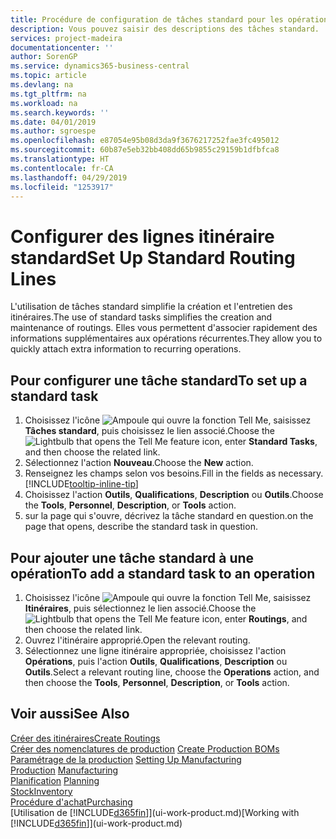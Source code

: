 ```yaml
---
title: Procédure de configuration de tâches standard pour les opérations | Microsoft Docs
description: Vous pouvez saisir des descriptions des tâches standard.
services: project-madeira
documentationcenter: ''
author: SorenGP
ms.service: dynamics365-business-central
ms.topic: article
ms.devlang: na
ms.tgt_pltfrm: na
ms.workload: na
ms.search.keywords: ''
ms.date: 04/01/2019
ms.author: sgroespe
ms.openlocfilehash: e87054e95b08d3da9f3676217252fae3fc495012
ms.sourcegitcommit: 60b87e5eb32bb408dd65b9855c29159b1dfbfca8
ms.translationtype: HT
ms.contentlocale: fr-CA
ms.lasthandoff: 04/29/2019
ms.locfileid: "1253917"
---
```

# <a name="set-up-standard-routing-lines"></a><span data-ttu-id="ad660-103">Configurer des lignes itinéraire standard</span><span class="sxs-lookup"><span data-stu-id="ad660-103">Set Up Standard Routing Lines</span></span>
<span data-ttu-id="ad660-104">L'utilisation de tâches standard simplifie la création et l'entretien des itinéraires.</span><span class="sxs-lookup"><span data-stu-id="ad660-104">The use of standard tasks simplifies the creation and maintenance of routings.</span></span> <span data-ttu-id="ad660-105">Elles vous permettent d'associer rapidement des informations supplémentaires aux opérations récurrentes.</span><span class="sxs-lookup"><span data-stu-id="ad660-105">They allow you to quickly attach extra information to recurring operations.</span></span>

## <a name="to-set-up-a-standard-task"></a><span data-ttu-id="ad660-106">Pour configurer une tâche standard</span><span class="sxs-lookup"><span data-stu-id="ad660-106">To set up a standard task</span></span>
1. <span data-ttu-id="ad660-107">Choisissez l'icône ![Ampoule qui ouvre la fonction Tell Me](media/ui-search/search_small.png "Dites-moi ce que vous voulez faire"), saisissez **Tâches standard**, puis choisissez le lien associé.</span><span class="sxs-lookup"><span data-stu-id="ad660-107">Choose the ![Lightbulb that opens the Tell Me feature](media/ui-search/search_small.png "Tell me what you want to do") icon, enter **Standard Tasks**, and then choose the related link.</span></span>
2. <span data-ttu-id="ad660-108">Sélectionnez l'action **Nouveau**.</span><span class="sxs-lookup"><span data-stu-id="ad660-108">Choose the **New** action.</span></span>
3. <span data-ttu-id="ad660-109">Renseignez les champs selon vos besoins.</span><span class="sxs-lookup"><span data-stu-id="ad660-109">Fill in the fields as necessary.</span></span> [!INCLUDE[tooltip-inline-tip](includes/tooltip-inline-tip_md.md)]
4. <span data-ttu-id="ad660-110">Choisissez l'action **Outils**, **Qualifications**, **Description** ou **Outils**.</span><span class="sxs-lookup"><span data-stu-id="ad660-110">Choose the **Tools**, **Personnel**, **Description**, or **Tools** action.</span></span>
5. <span data-ttu-id="ad660-111">sur la page qui s'ouvre, décrivez la tâche standard en question.</span><span class="sxs-lookup"><span data-stu-id="ad660-111">on the page that opens, describe the standard task in question.</span></span>

## <a name="to-add-a-standard-task-to-an-operation"></a><span data-ttu-id="ad660-112">Pour ajouter une tâche standard à une opération</span><span class="sxs-lookup"><span data-stu-id="ad660-112">To add a standard task to an operation</span></span>
1. <span data-ttu-id="ad660-113">Choisissez l'icône ![Ampoule qui ouvre la fonction Tell Me](media/ui-search/search_small.png "Dites-moi ce que vous voulez faire"), saisissez **Itinéraires**, puis sélectionnez le lien associé.</span><span class="sxs-lookup"><span data-stu-id="ad660-113">Choose the ![Lightbulb that opens the Tell Me feature](media/ui-search/search_small.png "Tell me what you want to do") icon, enter **Routings**, and then choose the related link.</span></span>
2. <span data-ttu-id="ad660-114">Ouvrez l'itinéraire approprié.</span><span class="sxs-lookup"><span data-stu-id="ad660-114">Open the relevant routing.</span></span>
3. <span data-ttu-id="ad660-115">Sélectionnez une ligne itinéraire appropriée, choisissez l'action **Opérations**, puis l'action **Outils**, **Qualifications**, **Description** ou **Outils**.</span><span class="sxs-lookup"><span data-stu-id="ad660-115">Select a relevant routing line, choose the **Operations** action, and then choose the **Tools**, **Personnel**, **Description**, or **Tools** action.</span></span>

## <a name="see-also"></a><span data-ttu-id="ad660-116">Voir aussi</span><span class="sxs-lookup"><span data-stu-id="ad660-116">See Also</span></span>  
[<span data-ttu-id="ad660-117">Créer des itinéraires</span><span class="sxs-lookup"><span data-stu-id="ad660-117">Create Routings</span></span>](production-how-to-create-routings.md)  
<span data-ttu-id="ad660-118">[Créer des nomenclatures de production](production-how-to-create-production-boms.md)   </span><span class="sxs-lookup"><span data-stu-id="ad660-118">[Create Production BOMs](production-how-to-create-production-boms.md)   </span></span>  
<span data-ttu-id="ad660-119">[Paramétrage de la production](production-configure-production-processes.md) </span><span class="sxs-lookup"><span data-stu-id="ad660-119">[Setting Up Manufacturing](production-configure-production-processes.md) </span></span>  
<span data-ttu-id="ad660-120">[Production](production-manage-manufacturing.md)  </span><span class="sxs-lookup"><span data-stu-id="ad660-120">[Manufacturing](production-manage-manufacturing.md)  </span></span>  
<span data-ttu-id="ad660-121">[Planification](production-planning.md) </span><span class="sxs-lookup"><span data-stu-id="ad660-121">[Planning](production-planning.md) </span></span>  
[<span data-ttu-id="ad660-122">Stock</span><span class="sxs-lookup"><span data-stu-id="ad660-122">Inventory</span></span>](inventory-manage-inventory.md)  
[<span data-ttu-id="ad660-123">Procédure d'achat</span><span class="sxs-lookup"><span data-stu-id="ad660-123">Purchasing</span></span>](purchasing-manage-purchasing.md)  
<span data-ttu-id="ad660-124">[Utilisation de [!INCLUDE[d365fin](includes/d365fin_md.md)]](ui-work-product.md)</span><span class="sxs-lookup"><span data-stu-id="ad660-124">[Working with [!INCLUDE[d365fin](includes/d365fin_md.md)]](ui-work-product.md)</span></span>  
